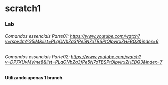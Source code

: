 # scratch1
### Lab
###### Comandos essenciais Parte01: https://www.youtube.com/watch?v=rspy4mYG5jM&list=PLqONbZa3fPe5N7oTBSPtOIpvirxZHEBQ3&index=6
###### Comandos essenciais Parte02: https://www.youtube.com/watch?v=DP7XUvMVme8&list=PLqONbZa3fPe5N7oTBSPtOIpvirxZHEBQ3&index=7

#### Utilizando apenas 1 branch.
